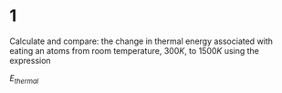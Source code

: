 # 1

Calculate and compare: the change in thermal energy associated with  eating an atoms from room temperature, $300 K$, to $1500 K$ using the expression

$E_{thermal}$